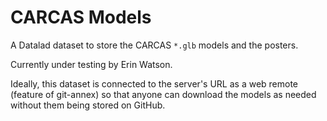 # CARCAS Models

A Datalad dataset to store the CARCAS `*.glb` models and the posters. 

Currently under testing by Erin Watson.

Ideally, this dataset is connected to the server's URL as a web remote 
(feature of git-annex) so that anyone can download the models as needed
without them being stored on GitHub.